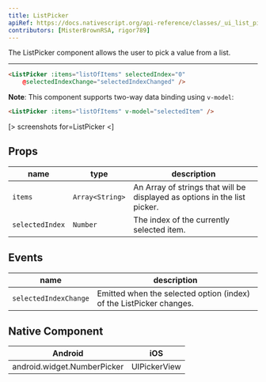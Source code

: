 ```yaml
---
title: ListPicker
apiRef: https://docs.nativescript.org/api-reference/classes/_ui_list_picker_.listpicker
contributors: [MisterBrownRSA, rigor789]
---
```


The ListPicker component allows the user to pick a value from a list.

---

```html
<ListPicker :items="listOfItems" selectedIndex="0"
    @selectedIndexChange="selectedIndexChanged" />
```

**Note**: This component supports two-way data binding using `v-model`:

```html
<ListPicker :items="listOfItems" v-model="selectedItem" />
```

[> screenshots for=ListPicker <]

## Props

| name | type | description |
|------|------|-------------|
| `items` | `Array<String>` | An Array of strings that will be displayed as options in the list picker.
| `selectedIndex` | `Number` | The index of the currently selected item.

## Events

| name | description |
|------|-------------|
| `selectedIndexChange`| Emitted when the selected option (index) of the ListPicker changes.

## Native Component

| Android | iOS |
|---------|-----|
| android.widget.NumberPicker | UIPickerView